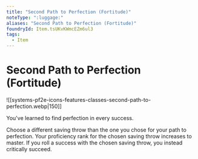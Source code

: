 ```yaml
---
title: "Second Path to Perfection (Fortitude)"
noteType: ":luggage:"
aliases: "Second Path to Perfection (Fortitude)"
foundryId: Item.tsUKvKWmcEZm6ul3
tags:
  - Item
---
```


# Second Path to Perfection (Fortitude)
![[systems-pf2e-icons-features-classes-second-path-to-perfection.webp|150]]

You've learned to find perfection in every success.

Choose a different saving throw than the one you chose for your path to perfection. Your proficiency rank for the chosen saving throw increases to master. If you roll a success with the chosen saving throw, you instead critically succeed.
